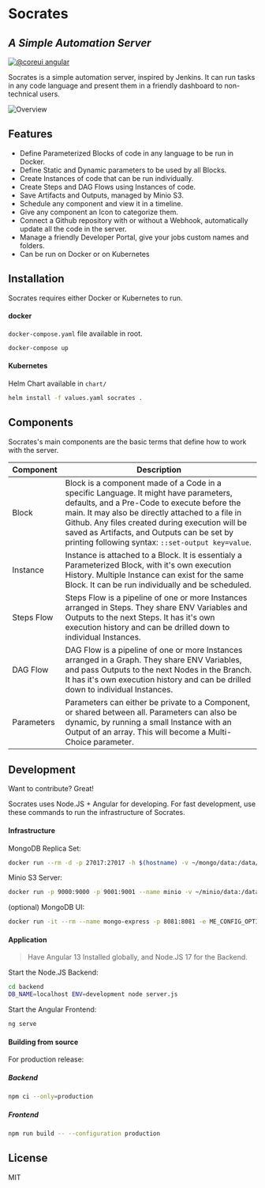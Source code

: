 # Socrates
## _A Simple Automation Server_
[![@coreui angular](https://img.shields.io/badge/@coreui%20-angular-lightgrey.svg?style=flat-square)](https://github.com/coreui/angular)

Socrates is a simple automation server, inspired by Jenkins. It can run tasks in any code language and present them in a friendly dashboard to non-technical users.

![Overview](overview.jpg?raw=true "Overview")

## Features

- Define Parameterized Blocks of code in any language to be run in Docker.
- Define Static and Dynamic parameters to be used by all Blocks.
- Create Instances of code that can be run individually.
- Create Steps and DAG Flows using Instances of code.
- Save Artifacts and Outputs, managed by Minio S3.
- Schedule any component and view it in a timeline.
- Give any component an Icon to categorize them.
- Connect a Github repository with or without a Webhook, automatically update all the code in the server.
- Manage a friendly Developer Portal, give your jobs custom names and folders.
- Can be run on Docker or on Kubernetes

## Installation

Socrates requires either Docker or Kubernetes to run.

#### docker
`docker-compose.yaml` file available in root.
```sh
docker-compose up
```
#### Kubernetes
Helm Chart available in `chart/`
```sh
helm install -f values.yaml socrates .
```

## Components

Socrates's main components are the basic terms that define how to work with the server.

| Component | Description |
| ------ | ------ |
| Block | Block is a component made of a Code in a specific Language. It might have parameters, defaults, and a Pre-Code to execute before the main. It may also be directly attached to a file in Github. Any files created during execution will be saved as Artifacts, and Outputs can be set by printing following syntax: `::set-output key=value`.  |
| Instance | Instance is attached to a Block. It is essentialy a Parameterized Block, with it's own execution History. Multiple Instance can exist for the same Block. It can be run individually and be scheduled. |
| Steps Flow | Steps Flow is a pipeline of one or more Instances arranged in Steps. They share ENV Variables and Outputs to the next Steps. It has it's own execution history and can be drilled down to individual Instances. |
| DAG Flow | DAG Flow is a pipeline of one or more Instances arranged in a Graph. They share ENV Variables, and pass Outputs to the next Nodes in the Branch. It has it's own execution history and can be drilled down to individual Instances. |
| Parameters | Parameters can either be private to a Component, or shared between all. Parameters can also be dynamic, by running a small Instance with an Output of an array. This will become a Multi-Choice parameter. |

## Development

Want to contribute? Great!

Socrates uses Node.JS + Angular for developing.
For fast development, use these commands to run the infrastructure of Socrates.

#### Infrastructure

MongoDB Replica Set:

```sh
docker run --rm -d -p 27017:27017 -h $(hostname) -v ~/mongo/data:/data/db --name mongo mongo:latest --replSet=test && sleep 4 && docker exec mongo mongo --eval "rs.initiate();
```

Minio S3 Server:

```sh
docker run -p 9000:9000 -p 9001:9001 --name minio -v ~/minio/data:/data -e "MINIO_ROOT_USER=AKIAIOSFODNN7EXAMPLE" -e "MINIO_ROOT_PASSWORD=wJalrXUtnFEMI/K7MDENG/bPxRfiCYEXAMPLEKEY" quay.io/minio/minio server /data --console-address ":9001"
```

(optional) MongoDB UI:

```sh
docker run -it --rm --name mongo-express -p 8081:8081 -e ME_CONFIG_OPTIONS_EDITORTHEME="ambiance" -e ME_CONFIG_MONGODB_SERVER="mongo" -e ME_CONFIG_MONGODB_AUTH_DATABASE="meandatabase" --link mongo mongo-express
```

#### Application
> Have Angular 13 Installed globally, and Node.JS 17 for the Backend.

Start the Node.JS Backend:

```sh
cd backend
DB_NAME=localhost ENV=development node server.js
```

Start the Angular Frontend:

```sh
ng serve
```

#### Building from source

For production release:
##### Backend

```sh
npm ci --only=production
```

##### Frontend

```sh
npm run build -- --configuration production
```

## License

MIT
